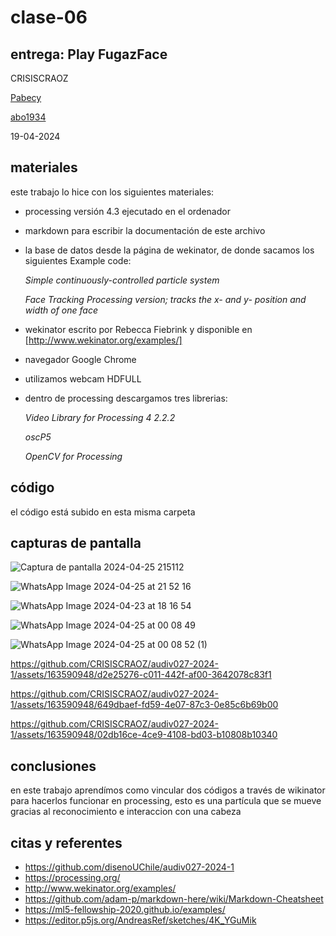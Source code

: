 # clase-06

## entrega: Play FugazFace

CRISISCRAOZ

[Pabecy](https://github.com/Pabecy/audiv027-2024-1)

[abo1934](https://abo1934.github.io/audiv027-2024-1/)



19-04-2024

## materiales

este trabajo lo hice con los siguientes materiales:

- processing versión 4.3 ejecutado en el ordenador
- markdown para escribir la documentación de este archivo
- la base de datos desde la página de wekinator, de donde sacamos los siguientes Example code:
  
  *Simple continuously-controlled particle system*
  
  *Face Tracking Processing version; tracks the x- and y- position and width of one face*
  
- wekinator escrito por Rebecca Fiebrink y disponible en [http://www.wekinator.org/examples/]
- navegador Google Chrome 
- utilizamos webcam HDFULL
- dentro de processing descargamos tres librerias:

  *Video Library for Processing 4 2.2.2*

  *oscP5*

  *OpenCV for Processing*
  

## código

el código está subido en esta misma carpeta

## capturas de pantalla

![Captura de pantalla 2024-04-25 215112](https://github.com/CRISISCRAOZ/audiv027-2024-1/assets/163590948/bb948602-9bde-4de1-a298-5d8a59fa8d4e)

![WhatsApp Image 2024-04-25 at 21 52 16](https://github.com/CRISISCRAOZ/audiv027-2024-1/assets/163590948/5d3dd15e-e28c-4683-8982-b6e2d220821e)

![WhatsApp Image 2024-04-23 at 18 16 54](https://github.com/CRISISCRAOZ/audiv027-2024-1/assets/163590948/cf6dabc6-8b58-4cf1-b6da-b670d252230d)

![WhatsApp Image 2024-04-25 at 00 08 49](https://github.com/CRISISCRAOZ/audiv027-2024-1/assets/163590948/e9571a7c-94e8-4de7-a551-6689999cd406)

![WhatsApp Image 2024-04-25 at 00 08 52 (1)](https://github.com/CRISISCRAOZ/audiv027-2024-1/assets/163590948/1229fa2c-2b8b-4f21-99a5-294690e3f21f)

https://github.com/CRISISCRAOZ/audiv027-2024-1/assets/163590948/d2e25276-c011-442f-af00-3642078c83f1

https://github.com/CRISISCRAOZ/audiv027-2024-1/assets/163590948/649dbaef-fd59-4e07-87c3-0e85c6b69b00

https://github.com/CRISISCRAOZ/audiv027-2024-1/assets/163590948/02db16ce-4ce9-4108-bd03-b10808b10340

## conclusiones

en este trabajo aprendímos como vincular dos códigos a través de wikinator para hacerlos funcionar en processing, esto es una partícula que se mueve gracias al reconocimiento e interaccion con una cabeza

## citas y referentes

- <https://github.com/disenoUChile/audiv027-2024-1>
- <https://processing.org/>
- <http://www.wekinator.org/examples/>
- <https://github.com/adam-p/markdown-here/wiki/Markdown-Cheatsheet>
- <https://ml5-fellowship-2020.github.io/examples/>
- <https://editor.p5js.org/AndreasRef/sketches/4K_YGuMik>

